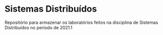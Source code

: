 # Sistemas Distribuídos
Repositório para armazenar os laboratórios feitos na disciplina de Sistemas Distribuídos no período de 2021.1
